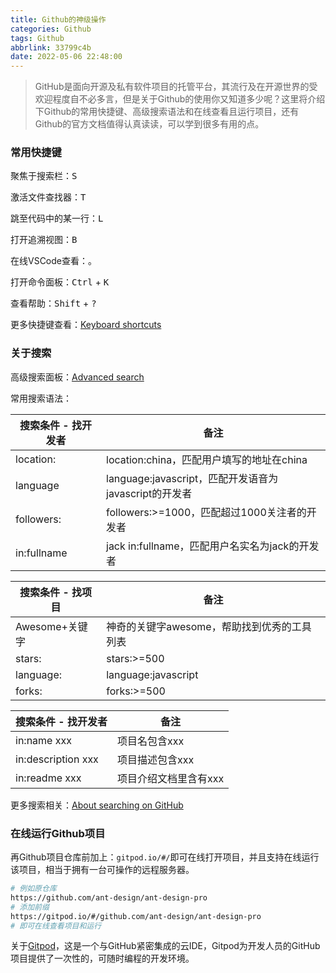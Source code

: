 ```yaml
---
title: Github的神级操作
categories: Github
tags: Github
abbrlink: 33799c4b
date: 2022-05-06 22:48:00
---
```


> GitHub是面向开源及私有软件项目的托管平台，其流行及在开源世界的受欢迎程度自不必多言，但是关于Github的使用你又知道多少呢？这里将介绍下Github的常用快捷键、高级搜索语法和在线查看且运行项目，还有Github的官方文档值得认真读读，可以学到很多有用的点。

<!-- more -->

###  常用快捷键

聚焦于搜索栏：<kbd>S</kbd>

激活文件查找器：<kbd>T</kbd>

跳至代码中的某一行：<kbd>L</kbd>

打开追溯视图：<kbd>B</kbd>

在线VSCode查看：<kbd>。</kbd>

打开命令面板：<kbd>Ctrl</kbd> + <kbd>K</kbd>

查看帮助：<kbd>Shift</kbd> + <kbd>?</kbd>

更多快捷键查看：[Keyboard shortcuts](https://docs.github.com/cn/get-started/using-github/keyboard-shortcuts)

### 关于搜索

高级搜索面板：[Advanced search](https://github.com/search/advanced)

常用搜索语法：


| 搜索条件 - 找开发者 | 备注                                                  |
| ------------------- | ----------------------------------------------------- |
| location:           | location:china，匹配用户填写的地址在china             |
| language            | language:javascript，匹配开发语音为javascript的开发者 |
| followers:          | followers:>=1000，匹配超过1000关注者的开发者          |
| in:fullname         | jack in:fullname，匹配用户名实名为jack的开发者        |

| 搜索条件 - 找项目 | 备注                                        |
| ----------------- | ------------------------------------------- |
| Awesome+关键字    | 神奇的关键字awesome，帮助找到优秀的工具列表 |
| stars:            | stars:>=500                                 |
| language:         | language:javascript                         |
| forks:            | forks:>=500                                 |

| 搜索条件 - 找开发者 | 备注                  |
| ------------------- | --------------------- |
| in:name xxx         | 项目名包含xxx         |
| in:description xxx  | 项目描述包含xxx       |
| in:readme xxx       | 项目介绍文档里含有xxx |

更多搜索相关：[About searching on GitHub](https://docs.github.com/cn/search-github/getting-started-with-searching-on-github/about-searching-on-github)

### 在线运行Github项目

再Github项目仓库前加上：`gitpod.io/#/`即可在线打开项目，并且支持在线运行该项目，相当于拥有一台可操作的远程服务器。

```bash
# 例如原仓库
https://github.com/ant-design/ant-design-pro
# 添加前缀
https://gitpod.io/#/github.com/ant-design/ant-design-pro
# 即可在线查看项目和运行
```

关于[Gitpod](https://www.gitpod.io)，这是一个与GitHub紧密集成的云IDE，Gitpod为开发人员的GitHub项目提供了一次性的，可随时编程的开发环境。

